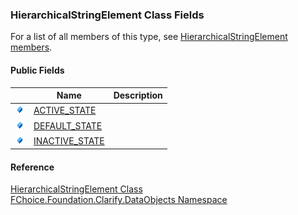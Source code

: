 ﻿### HierarchicalStringElement Class Fields

For a list of all members of this type, see [HierarchicalStringElement members](fcSDK~FChoice.Foundation.Clarify.DataObjects.HierarchicalStringElement_members.md).

#### Public Fields

|   | Name | Description |
| --- | --- | --- |
| ![Public Field](dotnetimages/publicField.png) | [ACTIVE_STATE](fcSDK~FChoice.Foundation.Clarify.DataObjects.HierarchicalStringElement~ACTIVE_STATE.md) |   |
| ![Public Field](dotnetimages/publicField.png) | [DEFAULT_STATE](fcSDK~FChoice.Foundation.Clarify.DataObjects.HierarchicalStringElement~DEFAULT_STATE.md) |   |
| ![Public Field](dotnetimages/publicField.png) | [INACTIVE_STATE](fcSDK~FChoice.Foundation.Clarify.DataObjects.HierarchicalStringElement~INACTIVE_STATE.md) |   |





#### Reference

[HierarchicalStringElement Class](fcSDK~FChoice.Foundation.Clarify.DataObjects.HierarchicalStringElement.md)  
[FChoice.Foundation.Clarify.DataObjects Namespace](fcSDK~FChoice.Foundation.Clarify.DataObjects_namespace.md)